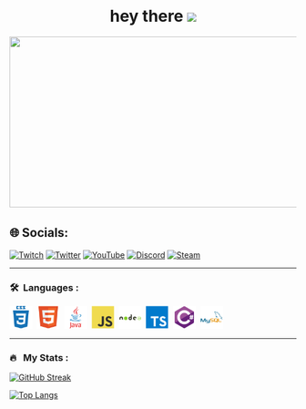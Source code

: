 </p>
<p align="center"><img src="https://komarev.com/ghpvc/?username=cloudfps&style=flat-square&color=blue" alt=""></p>

<h1 align="center">hey there <img src="https://media.giphy.com/media/hvRJCLFzcasrR4ia7z/giphy.gif" width="40"></h1>

<p align="center"><img src="https://media.giphy.com/media/dWesBcTLavkZuG35MI/giphy.gif" width="600" height="300"  /></p>

## 🌐 Socials:
[![Twitch](https://img.shields.io/badge/Twitch-9146FF?style=for-the-badge&logo=twitch&logoColor=white)](https://twitch.tv/cloudfps) 
[![Twitter](https://img.shields.io/badge/Twitter-1DA1F2?style=for-the-badge&logo=twitter&logoColor=white)](https://twitter.com/cloudfps) 
[![YouTube](https://img.shields.io/badge/YouTube-FF0000?style=for-the-badge&logo=youtube&logoColor=white)](https://www.youtube.com/channel/UCBACh7ujLtuqI0VgfRlcpAw)
[![Discord](https://img.shields.io/badge/Discord-5865F2?style=for-the-badge&logo=discord&logoColor=white)](https://discord.com/users/836688688313401344)
[![Steam](https://img.shields.io/badge/Steam-000000?style=for-the-badge&logo=steam&logoColor=white)](https://steamcommunity.com/id/rubinfps)

---

### 🛠 &nbsp;Languages :

<p>
<img src="https://github.com/devicons/devicon/blob/master/icons/css3/css3-plain-wordmark.svg"  title="CSS3" alt="CSS" width="40" height="40"/>&nbsp;
<img src="https://github.com/devicons/devicon/blob/master/icons/html5/html5-original.svg" title="HTML5" alt="HTML" width="40" height="40"/>&nbsp;
<img src="https://github.com/devicons/devicon/blob/master/icons/java/java-original-wordmark.svg" title="Java" alt="Java" width="40" height="40"/>&nbsp;
<img src="https://github.com/devicons/devicon/blob/master/icons/javascript/javascript-original.svg" title="JavaScript" alt="JavaScript" width="40" height="40"/>&nbsp;
<img src="https://github.com/devicons/devicon/blob/master/icons/nodejs/nodejs-original-wordmark.svg" title="NodeJS" alt="NodeJS" width="40" height="40"/>&nbsp;
<img src="https://github.com/devicons/devicon/blob/master/icons/typescript/typescript-original.svg" title="TypeScript" alt="TypeScript" width="40" height="40"/>&nbsp;
<img src="https://github.com/devicons/devicon/blob/master/icons/csharp/csharp-original.svg" title="C#" alt="C#" width="40" height="40"/>&nbsp;
<img src="https://github.com/devicons/devicon/blob/master/icons/mysql/mysql-original-wordmark.svg" title="MySQL"  alt="MySQL" width="40" height="40"/>&nbsp;
</p>

---

### 🔥 &nbsp; My Stats :
[![GitHub Streak](http://github-readme-streak-stats.herokuapp.com?user=cloudfps&theme=dark&background=000000)](https://git.io/streak-stats)

[![Top Langs](https://github-readme-stats.vercel.app/api/top-langs/?username=cloudfps&layout=compact&theme=vision-friendly-dark)](https://github.com/anuraghazra/github-readme-stats)
